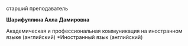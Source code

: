 старший преподаватель



**Шарифуллина Алла Дамировна**

Академическая и профессиональная коммуникация на иностранном языке (английский)
	*Иностранный язык (английский)